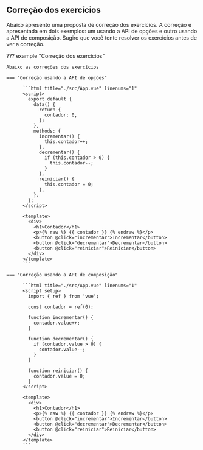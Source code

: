## Correção dos exercícios

Abaixo apresento uma proposta de correção dos exercícios. A correção é apresentada em dois exemplos: um usando a API de opções e outro usando a API de composição. Sugiro que você tente resolver os exercícios antes de ver a correção.

??? example "Correção dos exercícios"

    Abaixo as correções dos exercícios

    === "Correção usando a API de opções"

          ```html title="./src/App.vue" linenums="1"
          <script>
            export default {
              data() {
                return {
                  contador: 0,
                };
              },
              methods: {
                incrementar() {
                  this.contador++;
                },
                decrementar() {
                  if (this.contador > 0) {
                    this.contador--;
                  }
                },
                reiniciar() {
                  this.contador = 0;
                },
              },
            };
          </script>

          <template>
            <div>
              <h1>Contador</h1>
              <p>{% raw %} {{ contador }} {% endraw %}</p>
              <button @click="incrementar">Incrementar</button>
              <button @click="decrementar">Decrementar</button>
              <button @click="reiniciar">Reiniciar</button>
            </div>
          </template>
          ```

    === "Correção usando a API de composição"

          ```html title="./src/App.vue" linenums="1"
          <script setup>
            import { ref } from 'vue';

            const contador = ref(0);

            function incrementar() {
              contador.value++;
            }

            function decrementar() {
              if (contador.value > 0) {
                contador.value--;
              }
            }

            function reiniciar() {
              contador.value = 0;
            }
          </script>

          <template>
            <div>
              <h1>Contador</h1>
              <p>{% raw %} {{ contador }} {% endraw %}</p>
              <button @click="incrementar">Incrementar</button>
              <button @click="decrementar">Decrementar</button>
              <button @click="reiniciar">Reiniciar</button>
            </div>
          </template>
          ```
